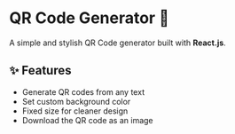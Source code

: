 # QR Code Generator 🔳

A simple and stylish QR Code generator built with **React.js**.

## ✨ Features

- Generate QR codes from any text
- Set custom background color
- Fixed size for cleaner design
- Download the QR code as an image


